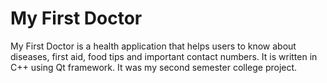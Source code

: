 # My First Doctor

My First Doctor is a health application that helps users to know about diseases, first aid, food tips and important contact numbers.
It is written in C++ using Qt framework.
It was my second semester college project.



